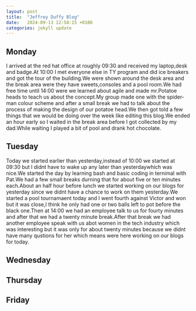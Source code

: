 ```yaml
---
layout: post
title:  "Jeffrey Duffy Blog"
date:   2024-09-13 12:58:15 +0100
categories: jekyll update
---
```


## Monday
I arrived at the red hat office at roughly 09:30 and received my laptop,desk and badge.At 10:00 I met everyone else in TY program and did ice breakers and got the tour of the building.We were shown around the desk area and the break area were they have sweets,consoles and a pool room.We had free time until 14:00 were we learned about agile and made mr.Potatoe heads to teach us about the concept.My group made one with the spider-man colour scheme and after a small break we had to talk about the process of making the design of our potatoe head.We then got told a few things that we would be doing over the week like editing this blog.We ended an hour early so I waited in the break area before I got collected by my dad.While waiting I played a bit of pool and drank hot chocolate.
## Tuesday
Today we started earlier than yesterday,instead of 10:00 we started at 09:30 but I didnt have to wake up any later than yesterdaywhich was nice.We started the day by learning bash and basic coding in ternimal  with Pat.We had a few small breaks durning that for about five or ten minutes each.About an half hour before lunch we started working on our blogs for yesterday since we didnt have a chance to work on them yesterday.We started a pool tournamaent today and I went fourth against Victor and won but it was close,I think he only had one or two balls left to pot before the black one.Then at 14:00 we had an employee talk to us for fourty minutes and after that we had a twenty minute break.After that break we had another employee speak with us abot women in the tech industry which was interesting but it was only for about twenty minutes because we didnt have many qustions for her which means were here working on our blogs for today.

## Wednesday



## Thursday



## Friday




